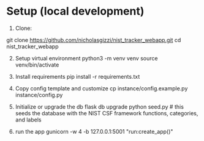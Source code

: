 # Setup (local development)

1. Clone:

git clone https://github.com/nicholasgizzi/nist_tracker_webapp.git
cd nist_tracker_webapp

2. Setup virtual environment
python3 -m venv venv
source venv/bin/activate

3. Install requirements
pip install -r requirements.txt

4. Copy config template and customize
cp instance/config.example.py instance/config.py

5. Initialize or upgrade the db
flask db upgrade
python seed.py # this seeds the database with the NIST CSF framework functions, categories, and labels

6. run the app
gunicorn -w 4 -b 127.0.0.1:5001 "run:create_app()"
